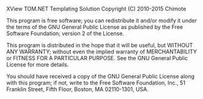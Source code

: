 XView TOM.NET Templating Solution
Copyright (C) 2010-2015 Chimote

This program is free software; you can redistribute it and/or
modify it under the terms of the GNU General Public License
as published by the Free Software Foundation; version 2 of
the License.

This program is distributed in the hope that it will be useful,
but WITHOUT ANY WARRANTY; without even the implied warranty of
MERCHANTABILITY or FITNESS FOR A PARTICULAR PURPOSE.  See the
GNU General Public License for more details.

You should have received a copy of the GNU General Public License
along with this program; if not, write to the Free Software
Foundation, Inc., 51 Franklin Street, Fifth Floor, Boston, MA  02110-1301, USA.